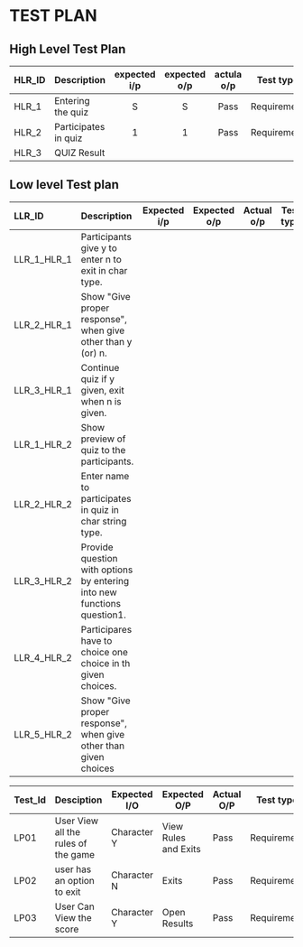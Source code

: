 # TEST PLAN
## High Level Test Plan
|HLR_ID| Description|expected i/p|expected o/p|actula o/p|Test type|
|:----------|:-------------|:-------------:|:---------:|:---------------:|:-------:|
 |HLR_1|Entering the quiz|S|S|Pass|Requirement|
 |HLR_2|Participates in quiz|1|1|Pass|Requirement|
 |HLR_3|QUIZ Result|

## Low level Test plan
|LLR_ID| Description|Expected i/p|Expected o/p|Actual o/p|Test type|
|:---------|:---------------------------------|:----------------------:|:-----------------:|:------------------:|:-------------:|
|LLR_1_HLR_1|Participants give y to enter n to exit in char type. |	
|LLR_2_HLR_1|Show "Give proper response", when give other than y (or) n. |	
|LLR_3_HLR_1|Continue quiz if y given, exit when n is given.|	
|LLR_1_HLR_2|Show preview of quiz to the participants.|	
|LLR_2_HLR_2|Enter name to participates in quiz in char string type.|	
|LLR_3_HLR_2|Provide question with options by entering into new functions question1.|	
|LLR_4_HLR_2|Participares have to choice one choice in th given choices.|	
|LLR_5_HLR_2|Show "Give proper response", when give other than given choices|	

| Test_Id  |   Desciption  |  Expected I/O | Expected O/P  | Actual O/P|Test type|
| -------- |   --------------   |  -------------- | ---------------      | ------------- | -------------|
| LP01     |   User View all the rules of the game     |  Character Y    | View Rules and Exits | Pass  | Requirement |
| LP02     |   user has an option to exit  |  Character N    | Exits     | Pass          | Requirement |
| LP03     |   User Can View the score                 |  Character Y    | Open Results   | Pass | Requirement |


